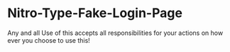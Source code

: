 # Nitro-Type-Fake-Login-Page
Any and all Use of this accepts all responsibilities for your actions on how ever you choose to use this!
